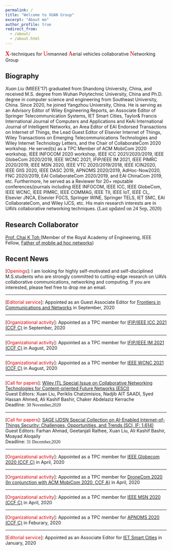 ```yaml
---
permalink: /
title: "Welcome to XUAN Group"
excerpt: "About me"
author_profile: true
redirect_from: 
  - /about/
  - /about.html
---
```


<font face="黑体" size=4.5 color=#dd0000>**X**</font>-techniques for <font face="黑体"  size="4.5" color="#dd0000">U</font>nmanned <font face="黑体"  size="4.5" color="#dd0000">A</font>erial vehicles collaborative <font face="黑体" size="4.5" color="#dd0000">N</font>etworking Group


Biography
--------
*Xuan Liu* (MIEEE’17) graduated from Shandong University, China, and received M.S. degree from Wuhan Polytechnic University, China and Ph.D. degree in computer science and engineering from Southeast University, China. Since 2020, he joined Yangzhou University, China. He is serving as an Advisory Editor of Wiley Engineering Reports, an Associate Editor of Springer Telecommunication Systems, IET Smart Cities, Taylor& Francis International Journal of Computers and Applications and KeAi International Journal of Intelligent Networks, an Area Editor of EAI Endorsed Transactions on Internet of Things, the Lead Guest Editor of Elsevier Internet of Things, Wiley Transactions on Emerging Telecommunications Technologies and Wiley Internet Technology Letters, and the Chair of CollaborateCom 2020 workshop. He served(s) as a TPC Member of ACM MobiCom 2020 workshop, IEEE INFOCOM 2020 workshop, IEEE ICC 2021/2020/2019, IEEE GlobeCom 2020/2019, IEEE WCNC 2021, IFIP/IEEE IM 2021, IEEE PIMRC 2020/2019, IEEE MSN 2020, IEEE VTC 2020/2019/2018, IEEE ICIN2020, IEEE GIIS 2020, IEEE DASC 2019, APNOMS 2020/2019, AdHoc-Now2020, FNC 2020/2019, EAI CollaborateCom 2020/2019, and EAI ChinaCom 2019, etc. Furthermore, he served as a Reviewer for 20+ reputable conferences/journals including IEEE INFOCOM, IEEE ICC, IEEE GlobeCom, IEEE WCNC, IEEE PIMRC, IEEE COMMAG, IEEE TII, IEEE IoT, IEEE CL, Elsevier JNCA, Elsevier FGCS, Springer WINE, Springer TELS, IET SMC, EAI CollaborateCom, and Wiley IJCS, etc. His main research interests are in UAVs  collaborative networking techniques. <font face="黑体" size="3">(Last updated on 24 Sep, 2020)</font>  

Research Collaborator
--------
<a href="http://dcs-en.site.nthu.edu.tw/p/404-1010-36677.php" target="_blank">Prof. Chai K Toh </a>(Member of the Royal Academy of Engineering, IEEE Fellow,  <a href="https://ruvid.org/ri-world/the-roads-of-the-future-will-talk-and-sing-charge-vehicle-and-turn-on-streetlights/" target="_blank">Father of mobile ad hoc networks</a>)

Recent News
--------
\[<font color="#dd0000">Openings</font>\]: I am looking for highly self-motivated and self-disciplined M.S.students who are strongly committed to cutting-edge research on UAVs collaborative communications, networking and computing. If you are interested, please feel free to drop me an email.  

--------
\[<font color="#dd0000">Editorial service</font>\]: Appointed as an Guest Associate Editor for <a href="https://www.frontiersin.org/journals/communications-and-networks/sections/wireless-communications#" target="_blank">Frontiers in Communications and Networks</a> in September, 2020    

--------
\[<font color="#dd0000">Organizational activity</font>\]: Appointed as a TPC member for <a href="https://icc2021.ieee-icc.org/" target="_blank">IFIP/IEEE ICC 2021 (CCF C)</a> in September, 2020  

--------
\[<font color="#dd0000">Organizational activity</font>\]: Appointed as a TPC member for <a href="https://im2021.ieee-im.org/" target="_blank">IFIP/IEEE IM 2021 (CCF C)</a> in August, 2020  

--------
\[<font color="#dd0000">Organizational activity</font>\]: Appointed as a TPC member for <a href="https://wcnc2021.ieee-wcnc.org/" target="_blank">IEEE WCNC 2021 (CCF C)</a> in August, 2020  

--------
\[<font color="#dd0000">Call for papers</font>\]: <a href="https://pericles.pericles-prod.literatumonline.com/pb-assets/assets/24761508/Special%20Issue%20on%20Collaborative%20Networking%20Technologies%20for%20Content-oriented%20Future%20Networks-20200214-1584634013460.pdf" target="_blank">Wiley ITL Special Issue on Collaborative Networking Technologies for Content-oriented Future Networks (ESCI)</a>  
Guest Editors: Xuan Liu, Periklis Chatzimisios, Nadjib AIT SAADI, Syed Hassan Ahmed, Ali Kashif Bashir, Chaker Abdelaziz Kerrache  
Deadline: <font face="黑体">30 November,2020</font>  

--------
\[<font color="#dd0000">Call for papers</font>\]: <a href="https://journals.sagepub.com/page/dsn/collections/special-issues/advances-in-ai-enabled-internet-of-things-security" target="_blank">SAGE IJDSN Special Collection on AI-Enabled Internet-of-Things Security: Challenges, Opportunities, and Trends (SCI, IF: 1.614)</a>  
Guest Editors: Farhan Ahmad, Geetanjali Rathee, Xuan Liu, Ali Kashif Bashir, Moayad Aloqaily  
Deadline: <font face="黑体">31 December,2020</font>   

--------
\[<font color="#dd0000">Organizational activity</font>\]: Appointed as a TPC member for <a href="https://globecom2020.ieee-globecom.org/" target="_blank">IEEE Globecom 2020 (CCF C)</a> in April, 2020  

--------
\[<font color="#dd0000">Organizational activity</font>\]: Appointed as a TPC member for <a href="http://dronecom.info/" target="_blank">DroneCom 2020 (In conjunction with ACM MobiCom 2020, CCF A)</a> in April, 2020  

--------
\[<font color="#dd0000">Organizational activity</font>\]: Appointed as a TPC member for <a href="https://conference.cs.cityu.edu.hk/msn2020/index.php" target="_blank">IEEE MSN 2020 (CCF C)</a> in April, 2020  

--------
\[<font color="#dd0000">Organizational activity</font>\]: Appointed as a TPC member for <a href="https://nmlab.korea.ac.kr/apnoms2020/" target="_blank">APNOMS 2020 (CCF C)</a> in Feburary, 2020

--------
\[<font color="#dd0000">Editorial service</font>\]: Appointed as an Associate Editor for <a href="https://digital-library.theiet.org/content/journals/iet-smc" target="_blank">IET Smart Cities</a> in January, 2020



